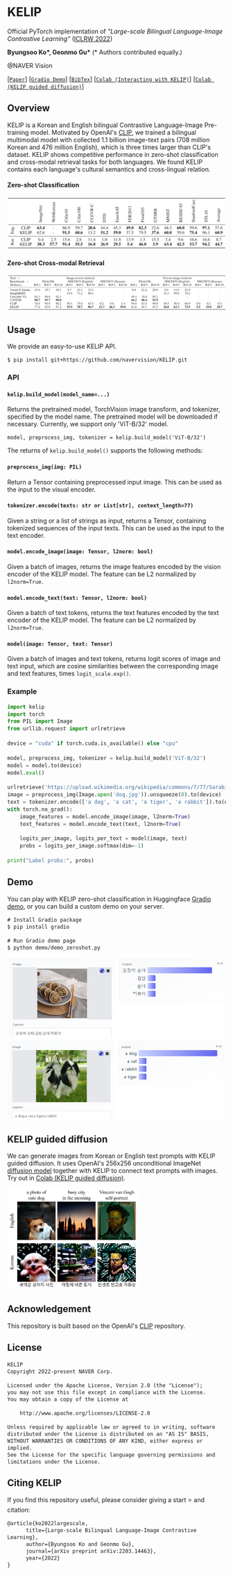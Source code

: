 # KELIP

Official PyTorch implementation of *"Large-scale Bilingual Language-Image Contrastive Learning"* ([ICLRW 2022](https://meta.wikimedia.org/wiki/Wiki-M3L))

**Byungsoo Ko\*, Geonmo Gu\***
(* Authors contributed equally.)

@NAVER Vision

[[`Paper`](https://arxiv.org/abs/2203.14463)] [[`Gradio Demo`](https://huggingface.co/spaces/navervision/KELIP)] [[`BibTex`](https://github.com/navervision/KELIP#citing-kelip)] [[`Colab (Interacting with KELIP)`](https://colab.research.google.com/github/navervision/KELIP/blob/master/notebooks/Interacting_with_KELIP.ipynb)] [[`Colab (KELIP guided diffusion)`](https://colab.research.google.com/github/navervision/KELIP/blob/master/notebooks/KELIP_guided_diffusion.ipynb)]

## Overview
KELIP is a Korean and English bilingual Contrastive Language-Image Pre-training model. Motivated by OpenAI's [CLIP](https://github.com/openai/CLIP), we trained a bilingual multimodal model with collected 1.1 billion image-text pairs (708 million Korean and 476 million English), which is three times larger than CLIP's dataset. KELIP shows competitive performance in zero-shot classification and cross-modal retrieval tasks for both languages. We found KELIP contains each language's cultural semantics and cross-lingual relation.

#### Zero-shot Classification
![classification](.github/classification.png)

#### Zero-shot Cross-modal Retrieval
![retrieval](.github/retrieval.png)

## Usage
We provide an easy-to-use KELIP API.

```
$ pip install git+https://github.com/navervision/KELIP.git
```

### API

#### `kelip.build_model(model_name=...)`
Returns the pretrained model, TorchVision image transform, and tokenizer, specified by the model name. The pretrained model will be downloaded if necessary. Currently, we support only 'ViT-B/32' model.

```
model, preprocess_img, tokenizer = kelip.build_model('ViT-B/32')
```

The returns of `kelip.build_model()` supports the following methods:

#### `preprocess_img(img: PIL)`
Return a Tensor containing preprocessed input image. This can be used as the input to the visual encoder.

#### `tokenizer.encode(texts: str or List[str], context_length=77)`
Given a string or a list of strings as input, returns a Tensor, containing tokenized sequences of the input texts. This can be used as the input to the text encoder.

#### `model.encode_image(image: Tensor, l2norm: bool)`
Given a batch of images, returns the image features encoded by the vision encoder of the KELIP model. The feature can be L2 normalized by `l2norm=True`.

#### `model.encode_text(text: Tensor, l2norm: bool)`
Given a batch of text tokens, returns the text features encoded by the text encoder of the KELIP model. The feature can be L2 normalized by `l2norm=True`.

#### `model(image: Tensor, text: Tensor)`
Given a batch of images and text tokens, returns logit scores of image and text input, which are cosine similarities between the corresponding image and text features, times `logit_scale.exp()`.

### Example

```python
import kelip
import torch
from PIL import Image
from urllib.request import urlretrieve

device = "cuda" if torch.cuda.is_available() else "cpu"

model, preprocess_img, tokenizer = kelip.build_model('ViT-B/32')
model = model.to(device)
model.eval()

urlretrieve('https://upload.wikimedia.org/wikipedia/commons/7/77/Sarabi-dog.jpg', 'dog.jpg')
image = preprocess_img(Image.open('dog.jpg')).unsqueeze(0).to(device)
text = tokenizer.encode(['a dog', 'a cat', 'a tiger', 'a rabbit']).to(device)
with torch.no_grad():
    image_features = model.encode_image(image, l2norm=True)
    text_features = model.encode_text(text, l2norm=True)

    logits_per_image, logits_per_text = model(image, text)
    probs = logits_per_image.softmax(dim=-1)

print("Label probs:", probs)
```

## Demo
You can play with KELIP zero-shot classification in Huggingface [Gradio demo](https://huggingface.co/spaces/navervision/KELIP), or you can build a custom demo on your server.

```
# Install Gradio package
$ pip install gradio

# Run Gradio demo page
$ python demo/demo_zeroshot.py
```

![demo_kor](.github/demo_kor.png)
![demo_en](.github/demo_en.png)

## KELIP guided diffusion
We can generate images from Korean or English text prompts with KELIP guided diffusion. It uses OpenAI's 256x256 unconditional ImageNet [diffusion model](https://github.com/openai/guided-diffusion) together with KELIP to connect text prompts with images. Try out in [Colab (KELIP guided diffusion)](https://colab.research.google.com/github/navervision/KELIP/blob/master/notebooks/KELIP_guided_diffusion.ipynb).

<img src = ".github/guided_diffusion.png" width="60%">

## Acknowledgement
This repository is built based on the OpenAI's [CLIP](https://github.com/openai/CLIP) repository.

## License
```
KELIP
Copyright 2022-present NAVER Corp.

Licensed under the Apache License, Version 2.0 (the "License");
you may not use this file except in compliance with the License.
You may obtain a copy of the License at

    http://www.apache.org/licenses/LICENSE-2.0

Unless required by applicable law or agreed to in writing, software
distributed under the License is distributed on an "AS IS" BASIS,
WITHOUT WARRANTIES OR CONDITIONS OF ANY KIND, either express or implied.
See the License for the specific language governing permissions and
limitations under the License.
```

## Citing KELIP
If you find this repository useful, please consider giving a start :star: and citation:

```
@article{ko2022largescale,
      title={Large-scale Bilingual Language-Image Contrastive Learning}, 
      author={Byungsoo Ko and Geonmo Gu},
      journal={arXiv preprint arXiv:2203.14463},
      year={2022}
}
```
